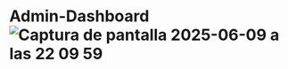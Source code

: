 # Admin-Dashboard![Captura de pantalla 2025-06-09 a las 22 09 59](https://github.com/user-attachments/assets/107df7a7-2c67-42d4-a068-8efda6826e03)
